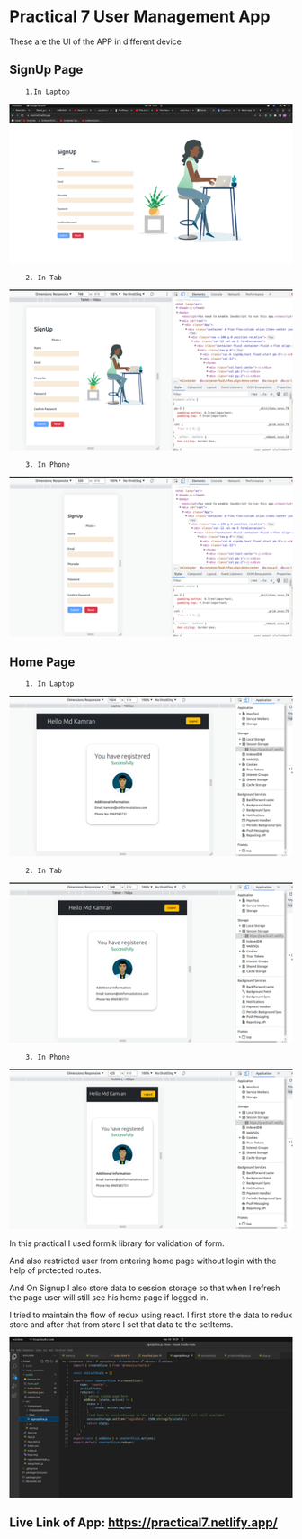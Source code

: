 # Practical 7 User Management App
These are the UI of the APP in different device

## SignUp Page
    
        1.In Laptop
        
<img src="https://github.com/MdKAMRAN7255/Screenshot/blob/d7c10d8d417b09c167955ea07c08850dbcd97b30/laptops.png" />
          
        2. In Tab
        
<img src="https://github.com/MdKAMRAN7255/Screenshot/blob/d7c10d8d417b09c167955ea07c08850dbcd97b30/laptopt.png" />
   
        3. In Phone
        
<img src="https://github.com/MdKAMRAN7255/Screenshot/blob/d7c10d8d417b09c167955ea07c08850dbcd97b30/laptopm.png" />


## Home Page
        
        1. In Laptop

<img src="https://github.com/MdKAMRAN7255/Screenshot/blob/d7c10d8d417b09c167955ea07c08850dbcd97b30/laptophome.png" />

        2. In Tab

<img src="https://github.com/MdKAMRAN7255/Screenshot/blob/d7c10d8d417b09c167955ea07c08850dbcd97b30/tabhome.png" />

        3. In Phone

<img src="https://github.com/MdKAMRAN7255/Screenshot/blob/d7c10d8d417b09c167955ea07c08850dbcd97b30/phhome.png" />

In this practical I used formik library for validation of form.

And also restricted user from entering home page without login with the help of protected routes.

And On Signup I also store data to session storage so that when I refresh the page user will still see his home page if logged in.

I tried to maintain the flow of redux using react. I first store the data to redux store and after that from store I set that data to the setItems.

<img src="https://github.com/MdKAMRAN7255/Screenshot/blob/11fdf457647b72f0107a64d1f61ca627f99a9987/slice.png" />

## Live Link of App: https://practical7.netlify.app/
